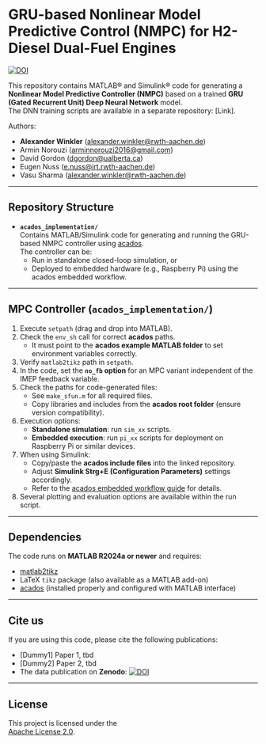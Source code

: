 # GRU-based Nonlinear Model Predictive Control (NMPC) for H2-Diesel Dual-Fuel Engines

[![DOI](https://zenodo.org/badge/1036037973.svg)](https://doi.org/10.5281/zenodo.16902939)

This repository contains MATLAB® and Simulink® code for generating a **Nonlinear Model Predictive Controller (NMPC)** based on a trained **GRU (Gated Recurrent Unit) Deep Neural Network** model.  
The DNN training scripts are available in a separate repository: [Link].  

Authors:  
- **Alexander Winkler** (alexander.winkler@rwth-aachen.de)  
- Armin Norouzi (arminnorouzi2016@gmail.com)  
- David Gordon (dgordon@ualberta.ca)  
- Eugen Nuss (e.nuss@irt.rwth-aachen.de)  
- Vasu Sharma (alexander.winkler@rwth-aachen.de) 

---

## Repository Structure

- **`acados_implementation/`**  
  Contains MATLAB/Simulink code for generating and running the GRU-based NMPC controller using [acados](https://github.com/acados/acados).  
  The controller can be:
  - Run in standalone closed-loop simulation, or  
  - Deployed to embedded hardware (e.g., Raspberry Pi) using the acados embedded workflow.  

---

## MPC Controller (`acados_implementation/`)

1. Execute `setpath` (drag and drop into MATLAB).  
2. Check the `env_sh` call for correct **acados** paths.  
   - It must point to the **acados example MATLAB folder** to set environment variables correctly.  
3. Verify `matlab2tikz` path in `setpath`.  
4. In the code, set the **`no_fb` option** for an MPC variant independent of the IMEP feedback variable.  
5. Check the paths for code-generated files:  
   - See `make_sfun.m` for all required files.  
   - Copy libraries and includes from the **acados root folder** (ensure version compatibility).  
6. Execution options:  
   - **Standalone simulation**: run `sim_xx` scripts.  
   - **Embedded execution**: run `pi_xx` scripts for deployment on Raspberry Pi or similar devices.  
7. When using Simulink:  
   - Copy/paste the **acados include files** into the linked repository.  
   - Adjust **Simulink Strg+E (Configuration Parameters)** settings accordingly.  
   - Refer to the [acados embedded workflow guide](https://docs.acados.org/embedded_workflow/index.html) for details.  
8. Several plotting and evaluation options are available within the run script.  

---

## Dependencies

The code runs on **MATLAB R2024a or newer** and requires:  
- [matlab2tikz](https://github.com/matlab2tikz/matlab2tikz)  
- LaTeX `tikz` package (also available as a MATLAB add-on)  
- [acados](https://github.com/acados/acados) (installed properly and configured with MATLAB interface)  

---

## Cite us

If you are using this code, please cite the following publications:  
- [Dummy1] Paper 1, tbd  
- [Dummy2] Paper 2, tbd 
- The data publication on **Zenodo**:
[![DOI](https://zenodo.org/badge/1036036262.svg)](https://doi.org/10.5281/zenodo.16902579)


---

## License

This project is licensed under the  
[Apache License 2.0](https://www.apache.org/licenses/LICENSE-2.0.txt).
